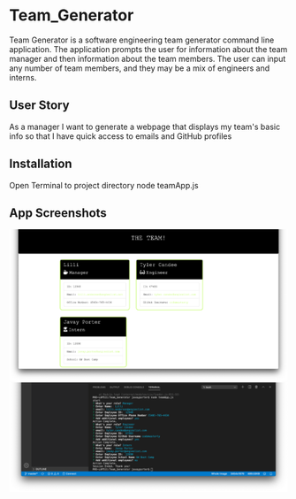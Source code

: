 # Team_Generator

Team Generator is a software engineering team generator command line application. The application prompts the user for information about the team manager and then information about the team members. The user can input any number of team members, and they may be a mix of engineers and interns.

## User Story

As a manager
I want to generate a webpage that displays my team's basic info
so that I have quick access to emails and GitHub profiles

## Installation
Open Terminal to project directory
node teamApp.js

## App Screenshots

![](images/2020-07-18_19-35-36.png)
![](images/2020-07-18_19-37-44.png)
